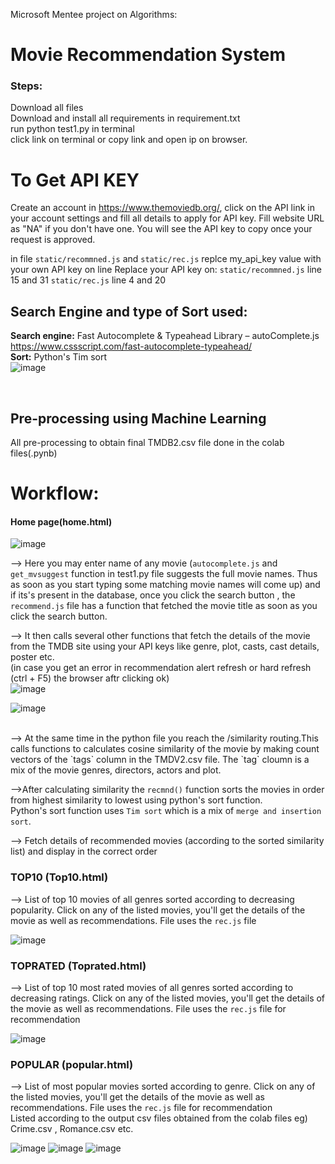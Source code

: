 Microsoft Mentee project on Algorithms:
# Movie Recommendation System

### Steps:<br>
Download all files<br>
Download and install all requirements in requirement.txt<br>
run python test1.py in terminal<br>
click link on terminal or copy link and open ip on browser.

# To Get API KEY
Create an account in https://www.themoviedb.org/, click on the API link in your account settings and fill all  details to apply for API key. Fill website URL as "NA" if you don't have one. You will see the API key to copy once your request is approved.

in file `static/recommned.js` and `static/rec.js` replce my_api_key value with your own API key on line 
Replace your API key on:
`static/recommned.js` line 15 and 31
`static/rec.js` line 4 and 20

## Search Engine and type of Sort used:<br>
**Search engine:** Fast Autocomplete & Typeahead Library – autoComplete.js
https://www.cssscript.com/fast-autocomplete-typeahead/
<br>
**Sort:**  Python's Tim sort <br>
![image](https://user-images.githubusercontent.com/70155541/169867952-1490cc3e-17be-4c6f-98f5-be87d91a9141.png)


<br>



## Pre-processing using Machine Learning <br>
All pre-processing to obtain final TMDB2.csv file done in the colab files(.pynb)

# Workflow:

#### Home page(home.html)

![image](https://user-images.githubusercontent.com/70155541/169860918-686f9837-7f28-4e19-88db-13a3ce67261f.png)

--> Here you may enter name of any movie (`autocomplete.js` and `get_mvsuggest` function in test1.py file suggests the full movie names. Thus as soon as you start typing some matching movie names will come up) and if its's present in the database, once you click the search button , the `recommend.js` file has a function that fetched the movie title as soon as you click the search button. <br>

--> It then calls several other functions that fetch the details of the movie from the TMDB site using your API keys like genre, plot, casts, cast details, poster etc.
<br>
(in case you get an error in recommendation alert refresh or hard refresh (ctrl + F5) the browser aftr clicking ok)
<br>
![image](https://user-images.githubusercontent.com/70155541/169867567-f21a2d2d-3a46-4ea9-8833-e267157b75af.png)

![image](https://user-images.githubusercontent.com/70155541/169867632-883d948c-ebd2-46f7-b6de-6ef1e47db868.png)

<br>
--> At the same time in the python file you reach the /similarity routing.This calls functions to calculates cosine similarity of the movie by making count vectors of the `tags` column in the TMDV2.csv file. The `tag` cloumn is a mix of the movie genres, directors, actors and plot. <br>

-->After calculating similarity the `recmnd()` function sorts the movies in order from highest similarity to lowest using python's sort function.<br> Python's sort function uses `Tim sort` which is a mix of `merge and insertion sort`.<br>

--> Fetch details of recommended movies (according to the sorted similarity list) and display in the correct order


###  TOP10 (Top10.html) <br>
--> List of top 10 movies of all genres sorted according to decreasing popularity. Click on any of the listed movies, you'll get the details of the movie as well as recommendations. File uses the `rec.js` file

![image](https://user-images.githubusercontent.com/70155541/169868160-215cb660-15e6-4caa-a20d-d997af3edf5d.png)
<br>


###  TOPRATED (Toprated.html) <br>
--> List of top 10 most rated movies of all genres sorted according to decreasing ratings. Click on any of the listed movies, you'll get the details of the movie as well as recommendations. File uses the `rec.js` file for recommendation

![image](https://user-images.githubusercontent.com/70155541/169868578-0412e0a9-21bc-49e3-8394-11982d56bb8d.png)
<br>

###  POPULAR (popular.html) <br>
--> List of most popular movies sorted according to genre. Click on any of the listed movies, you'll get the details of the movie as well as recommendations. File uses the `rec.js` file for recommendation<br>
Listed according to the output csv files obtained from the colab files eg) Crime.csv , Romance.csv etc.

![image](https://user-images.githubusercontent.com/70155541/169868626-a29b84bc-1637-4d2f-a465-b991c1eb0494.png)
![image](https://user-images.githubusercontent.com/70155541/169868700-bfa948c4-bf7e-40d3-ab3c-fac0c1c73cb3.png)
![image](https://user-images.githubusercontent.com/70155541/169868756-87f8079e-6bb5-4505-928f-bf4b900cdc5f.png)


